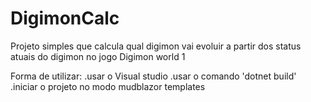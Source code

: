 # DigimonCalc

Projeto simples que calcula qual digimon vai evoluir a partir dos status atuais do digimon no jogo Digimon world 1

Forma de utilizar:
.usar o Visual studio
.usar o comando 'dotnet build'
.iniciar o projeto no modo mudblazor templates

